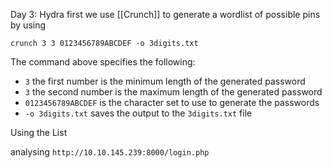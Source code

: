 Day 3: Hydra
first we use [[Crunch]] to generate a wordlist of possible pins by using

`crunch 3 3 0123456789ABCDEF -o 3digits.txt`

The command above specifies the following:

- `3` the first number is the minimum length of the generated password
- `3` the second number is the maximum length of the generated password
- `0123456789ABCDEF` is the character set to use to generate the passwords
- `-o 3digits.txt` saves the output to the `3digits.txt` file

Using the List

analysing `http://10.10.145.239:8000/login.php`